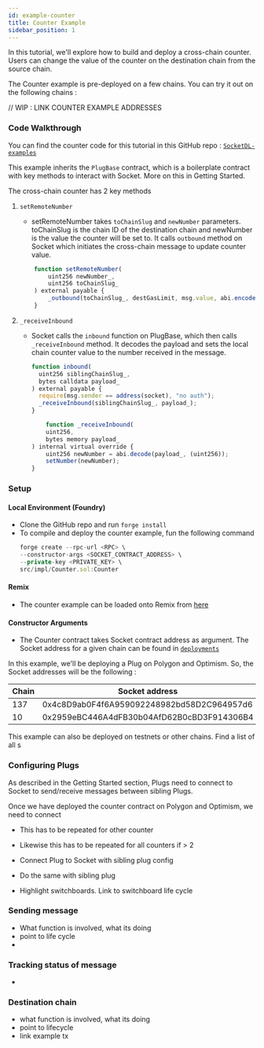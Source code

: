 ```yaml
---
id: example-counter
title: Counter Example
sidebar_position: 1
---
```


In this tutorial, we'll explore how to build and deploy a cross-chain counter. Users can change the value of the counter on the destination chain from the source chain.

The Counter example is pre-deployed on a few chains. You can try it out on the following chains :

// WIP : LINK COUNTER EXAMPLE ADDRESSES

### Code Walkthrough

You can find the counter code for this tutorial in this GitHub repo : [`SocketDL-examples`](https://github.com/SocketDotTech/socketDL-examples)

This example inherits the `PlugBase` contract, which is a boilerplate contract with key methods to interact with Socket. More on this in Getting Started.

The cross-chain counter has 2 key methods

1. `setRemoteNumber`

   - setRemoteNumber takes `toChainSlug` and `newNumber` parameters. toChainSlug is the chain ID of the destination chain and newNumber is the value the counter will be set to. It calls `outbound` method on Socket which initiates the cross-chain message to update counter value.

   ```javascript
       function setRemoteNumber(
           uint256 newNumber_,
           uint256 toChainSlug_
       ) external payable {
           _outbound(toChainSlug_, destGasLimit, msg.value, abi.encode(newNumber_));
       }

   ```

2. `_receiveInbound`

   - Socket calls the `inbound` function on PlugBase, which then calls `_receiveInbound` method. It decodes the payload and sets the local chain counter value to the number received in the message.

     ```javascript
     function inbound(
       uint256 siblingChainSlug_,
       bytes calldata payload_
     ) external payable {
       require(msg.sender == address(socket), "no auth");
       _receiveInbound(siblingChainSlug_, payload_);
     }
     ```

     ```javascript
         function _receiveInbound(
         uint256,
         bytes memory payload_
     ) internal virtual override {
         uint256 newNumber = abi.decode(payload_, (uint256));
         setNumber(newNumber);
     }
     ```

### Setup

#### Local Environment (Foundry)

- Clone the GitHub repo and run `forge install`
- To compile and deploy the counter example, fun the following command
  ```javascript
  forge create --rpc-url <RPC> \
  --constructor-args <SOCKET_CONTRACT_ADDRESS> \
  --private-key <PRIVATE_KEY> \
  src/impl/Counter.sol:Counter
  ```

#### Remix

- The counter example can be loaded onto Remix from [here](https://remix.ethereum.org/#url=https://github.com/SocketDotTech/socketDL-examples/blob/templates/src/impl/Counter.sol&lang=en&optimize=false&runs=200&evmVersion=null&version=soljson-v0.5.0+commit.1d4f565a.js&language=Solidity)

#### Constructor Arguments

- The Counter contract takes Socket contract address as argument. The Socket address for a given chain can be found in [`deployments`](../Deployments.md)

In this example, we'll be deploying a Plug on Polygon and Optimism. So, the Socket addresses will be the following : 

| Chain | Socket address |
| --- | --- |
| 137 | 0x4c8D9ab0F4f6A959092248982bd58D2C964957d6 |
| 10 | 0x2959eBC446A4dFB30b04AfD62B0cBD3F914306B4 |

This example can also be deployed on testnets or other chains. Find a list of all s

### Configuring Plugs

As described in the Getting Started section, Plugs need to connect to Socket to send/receive messages between sibling Plugs. 

Once we have deployed the counter contract on Polygon and Optimism, we need to connect 


- This has to be repeated for other counter 

- Likewise this has to be repeated for all counters if > 2



- Connect Plug to Socket with sibling plug config
- Do the same with sibling plug
- Highlight switchboards. Link to switchboard life cycle

### Sending message

- What function is involved, what its doing
- point to life cycle
-

### Tracking status of message

-

### Destination chain

- what function is involved, what its doing
- point to lifecycle
- link example tx
